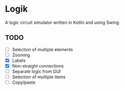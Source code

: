 # Logik
A logic circuit simulator written in Kotlin and using Swing.

## TODO
- [ ] Selection of multiple elements
- [ ] Zooming
- [x] Labels
- [x] Non-straight connections
- [ ] Separate logic from GUI
- [ ] Selection of multiple items
- [ ] Copy/paste
